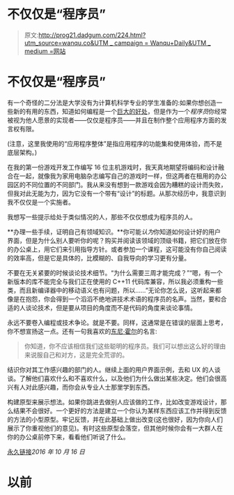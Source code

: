 # 不仅仅是“程序员”

> 原文:[http://prog21.dadgum.com/224.html?utm_source=wanqu.co&UTM _ campaign = Wanqu+Daily&UTM _ medium =网站](http://prog21.dadgum.com/224.html?utm_source=wanqu.co&utm_campaign=Wanqu+Daily&utm_medium=website)

# 不仅仅是“程序员”

有一个奇怪的二分法是大学没有为计算机科学专业的学生准备的:如果你想创造一些新的有用的东西，知道如何编程是一个[巨大的好处](132.html)，但是作为一个*程序员*你经常被视为他人愿景的实现者——仅仅是程序员——并且在制作整个应用程序方面的发言权有限。

(注意，这里我使用的“应用程序整体”是指应用程序的功能集和使用体验，而不是底层架构。)

在我的第一份游戏开发工作编写 16 位主机游戏时，我天真地期望将编码和设计融合在一起，就像我为家用电脑杂志编写自己的游戏时一样，但这两者在租用的办公园区的不同位置的不同部门。我从来没有想到一款游戏会因为糟糕的设计而失败，但我对此无能为力，因为它没有一个带有“设计”的标题。从那次经历中，我意识到我不仅仅是一个实施者。

我想写一些提示给处于类似情况的人，那些不仅仅想成为程序员的人。

**办理一些手续，证明自己有领域知识。**你可能*认为*你知道如何设计好的用户界面，但是为什么别人要听你的呢？购买并阅读该领域的顶级书籍，把它们放在你的办公桌上，用它们来引用指导方针。或者参加一个课程，这可能没有你自己阅读的效率高，但是它是具体的，比模糊的、自我导向的学习更有分量。

不要在无关紧要的时候谈论技术细节。“为什么需要三周才能完成？”“嗯，有一个新版本的库不能完全与我们正在使用的 C++11 代码库兼容，所以我必须重构一些类，而且新编译器中的移动语义也有问题，所以……”无论你怎么说，这听起来都像是在抱怨，你会得到一个滔滔不绝地讲技术术语的程序员的名声。当然，要和合适的人谈论技术，但是要从项目的角度而不是代码的角度来谈论事情。

永远不要卷入编程或技术争论。就是不要。同样，这通常是在错误的层面上思考，你不想宣扬这一点。还有一句我喜欢的[东尼·霍尔](https://en.wikipedia.org/wiki/Tony_Hoare)的名言:

> 你知道，你不应该相信我们这些聪明的程序员。我们可以想出这么好的理由来说服自己和对方，这是完全荒谬的。

结识你对其工作感兴趣的部门的人。继续上面的用户界面示例，去和 UX 的人谈谈。了解他们喜欢什么和不喜欢什么，以及他们为什么做出某些决定。他们会很高兴有人对此感兴趣，而你会从专业人士那里学到东西。

构建原型来展示想法。如果你跳进去做别人应该做的工作，比如改变游戏设计，那么结果不会很好。一个更好的方法是建立一个你认为某样东西应该工作并得到反馈的方法的小型原型。牢记反馈，并在此基础上做出改变(这也很好，因为你向人们展示了你重视他们的意见)。有时这些原型会落空，但其他时候你会有一大群人在你的办公桌前停下来，看看他们听说了什么。

[永久链接](224.html)*2016 年 10 月 16 日*

# 以前